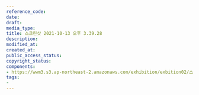```yaml
---
reference_code: 
date: 
draft: 
media_type: 
title: 스크린샷 2021-10-13 오후 3.39.28
description: 
modified_at: 
created_at: 
public_access_status: 
copyright_status: 
components:
- https://wwm3.s3.ap-northeast-2.amazonaws.com/exhibition/exbition02/스크린샷+2021-10-13+오후+3.39.28.png
tags:
- 
---
```

